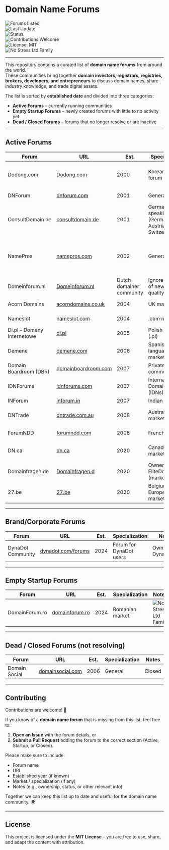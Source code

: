 # Domain Name Forums

![Forums Listed](https://img.shields.io/badge/Forums%20Listed-20-blue)  
![Last Update](https://img.shields.io/badge/Last%20Update-September%202025-brightgreen)  
![Status](https://img.shields.io/badge/Status-Active-yellow)  
![Contributions Welcome](https://img.shields.io/badge/Contributions-Welcome-success)  
![License: MIT](https://img.shields.io/badge/License-MIT-blue)  
![No Stress Ltd Family](https://img.shields.io/badge/Forum%20Family-No%20Stress%20Ltd-purple)  

---

This repository contains a curated list of **domain name forums** from around the world.  
These communities bring together **domain investors, registrars, registries, brokers, developers, and entrepreneurs** to discuss domain names, share industry knowledge, and trade digital assets.  

The list is sorted by **established date** and divided into three categories:
- **Active Forums** – currently running communities  
- **Empty Startup Forums** – newly created forums with little to no activity yet  
- **Dead / Closed Forums** – forums that no longer resolve or are inactive  

---

## Active Forums

| Forum | URL | Est. | Specialization | Notes |
|-------|-----|-----|----------------|-------|
| Dodong.com | [Dodong.com](http://www.dodong.com/) | 2000 | Korean Domain forum | Yes, currently only on http - strange |
| DNForum | [dnforum.com](https://www.dnforum.com/) | 2001 | General | ![No Stress Ltd Family](https://img.shields.io/badge/Forum%20Family-No%20Stress%20Ltd-purple) |
| ConsultDomain.de | [consultdomain.de](https://www.consultdomain.de/) | 2001 | German-speaking market (Germany, Austria, Switzerland) | ![No Stress Ltd Family](https://img.shields.io/badge/Forum%20Family-No%20Stress%20Ltd-purple) |
| NamePros | [namepros.com](https://www.namepros.com/) | 2002 | General | Owners unknown – Sr. Sales: Brian Harbin, Grit.org |
| Domeinforum.nl | [Domeinforum.nl](https://www.domeinforum.nl/) | Dutch domainer community | Ignore absence of new posts - quality eyeballs |
| Acorn Domains | [acorndomains.co.uk](https://www.acorndomains.co.uk/) | 2004 | UK market | ![No Stress Ltd Family](https://img.shields.io/badge/Forum%20Family-No%20Stress%20Ltd-purple) |
| Nameslot | [nameslot.com](https://www.nameslot.com) | 2004 | .com market | ![No Stress Ltd Family](https://img.shields.io/badge/Forum%20Family-No%20Stress%20Ltd-purple) |
| Di.pl – Domeny Internetowe | [di.pl](https://di.pl/) | 2005 | Polish market (.pl) | |
| Demene | [demene.com](https://www.demene.com/) | 2006 | Spanish-language market | |
| Domain Boardroom (DBR) | [domainboardroom.com](https://domainboardroom.com/) | 2007 | Private pro community | Invite-only |
| IDNForums | [idnforums.com](https://www.idnforums.com/) | 2007 | Internationalized Domain Names (IDNs) | |
| INForum | [inforum.in](https://www.inforum.in/) | 2007 | Indian market | .. |
| DNTrade | [dntrade.com.au](https://dntrade.com.au/) | 2008 | Australian market | Part of Trillion family |
| ForumNDD | [forumndd.com](https://www.forumndd.com/) | 2008 | French market | ![No Stress Ltd Family](https://img.shields.io/badge/Forum%20Family-No%20Stress%20Ltd-purple) |
| DN.ca | [dn.ca](https://dn.ca/) | 2020 | Canadian market | Owner: Frank (MapleDots) |
| Domainfragen.de | [Domainfragen.d](https://domainfragen.de/) | 2020 | Ownership: EliteDomains.de (marketplace) | 
| 27.be | [27.be](https://www.27.be) | 2020 | Belgium / European market | ![No Stress Ltd Family](https://img.shields.io/badge/Forum%20Family-No%20Stress%20Ltd-purple) |

---

## Brand/Corporate Forums

| Forum | URL | Est. | Specialization | Notes |
|-------|-----|-----|----------------|-------|
| DynaDot Community | [dynadot.com/forums](https://www.dynadot.com/forums) | 2024 | Forum for DynaDot users | Ownership: DynaDot |

---

## Empty Startup Forums

| Forum | URL | Est. | Specialization | Notes |
|-------|-----|-----|----------------|-------|
| DomainForum.ro | [domainforum.ro](https://www.domainforum.ro) | 2024 | Romanian market | ![No Stress Ltd Family](https://img.shields.io/badge/Forum%20Family-No%20Stress%20Ltd-purple) |

---

## Dead / Closed Forums (not resolving)

| Forum | URL | Est. | Specialization | Notes |
|-------|-----|-----|----------------|-------|
| Domain Social | [domainsocial.com](http://domainsocial.com/) | 2006 | General | Closed |

---

## Contributing

Contributions are welcome! 🙌  

If you know of a **domain name forum** that is missing from this list, feel free to:  
1. **Open an Issue** with the forum details, or  
2. **Submit a Pull Request** adding the forum to the correct section (Active, Startup, or Closed).  

Please make sure to include:  
- Forum name  
- URL  
- Established year (if known)  
- Market / specialization (if any)  
- Notes (e.g., ownership, status, or other relevant info)  

Together we can keep this list up to date and useful for the domain name community. 🌍  

---

## License

This project is licensed under the **MIT License** – you are free to use, share, and adapt the content with attribution.
